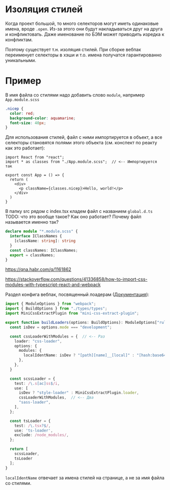 # Изоляция стилей

Когда проект большой, то много селекторов могут иметь одинаковые имена, вроде `.open`. Из-за этого они будут накладываться друг на друга и конфликтовать. Даже именование по БЭМ может приводить изредка к конфликтам.

Поэтому существует т.н. изоляция стилей. При сборке вебпак переименует селекторы в хэши и т.о. имена получатся гарантированно уникальными.





# Пример

В имя файла со стилями надо добавить слово `module`, например `App.module.scss`

```css
.nicep {
  color: red;
  background-color: aquamarine;
  font-size: 40px;
}
```

Для использования стилей, файл с ними импортируется в объект, а все селекторы становятся полями этого объекта (см. конспект по реакту как это работает):

```react
import React from "react";
import * as classes from "./App.module.scss";  // <-- Импортируется так

export const App = () => {
  return (
    <div>
      <p className={classes.nicep}>Hello, world!</p>
    </div>
  )
}
```

В папку src рядом с index.tsx кладем файл с названием `global.d.ts` TODO: что это вообще такое? Как оно работает? Почему файл называется именно так?

```typescript
declare module "*.module.scss" {
  interface IClassNames {
    [className: string]: string
  }
  const classNames: IClassNames;
  export = classNames;
}
```

https://qna.habr.com/q/1161862

https://stackoverflow.com/questions/41336858/how-to-import-css-modules-with-typescript-react-and-webpack

Раздел конфига вебпак, посвященный лоадерам ([Документация](https://webpack.js.org/loaders/css-loader/#modules)):

```typescript
import { ModuleOptions } from "webpack";
import { BuildOptions } from "./types/types";
import MiniCssExtractPlugin from "mini-css-extract-plugin";

export function buildLoaders(options: BuildOptions): ModuleOptions["rules"] {
  const isDev = options.mode === "development";

  const cssLoaderWithModules = {  // <-- Раз
    loader: "css-loader",
    options: {
      modules: {
        localIdentName: isDev ? "[path][name]__[local]" : "[hash:base64:8]"
      },
    },
  }

  const scssLoader = {
    test: /\.s[ac]ss$/i,
    use: [
      isDev ? "style-loader" : MiniCssExtractPlugin.loader,
      cssLoaderWithModules,  // <-- Два
      "sass-loader",
    ],
  };

  const tsLoader = {
    test: /\.tsx?$/,
    use: 'ts-loader',
    exclude: /node_modules/,
  };

  return [
    scssLoader,
    tsLoader
  ];
}
```

`localIdentName` отвечает за имена стилей на странице, а не за имя файла со стилями.